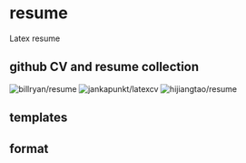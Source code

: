 # resume
Latex resume


## github CV and resume collection
![billryan/resume](https://github.com/billryan/resume)
![jankapunkt/latexcv](https://github.com/jankapunkt/latexcv)
![hijiangtao/resume](https://github.com/hijiangtao/resume)

## templates

## format
